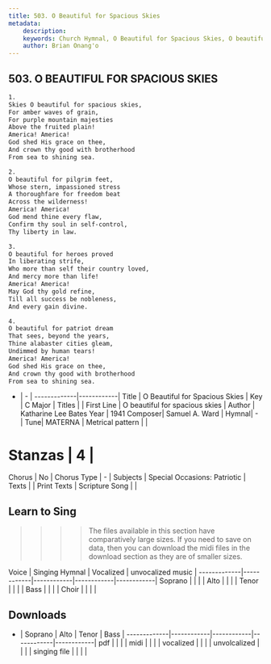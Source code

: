 ```yaml
---
title: 503. O Beautiful for Spacious Skies
metadata:
    description: 
    keywords: Church Hymnal, O Beautiful for Spacious Skies, O beautiful for spacious skies, 
    author: Brian Onang'o
---
```



## 503. O BEAUTIFUL FOR SPACIOUS SKIES

```txt
1.
Skies O beautiful for spacious skies, 
For amber waves of grain, 
For purple mountain majesties 
Above the fruited plain! 
America! America! 
God shed His grace on thee, 
And crown thy good with brotherhood 
From sea to shining sea. 

2.
O beautiful for pilgrim feet, 
Whose stern, impassioned stress 
A thoroughfare for freedom beat 
Across the wilderness! 
America! America! 
God mend thine every flaw, 
Confirm thy soul in self-control, 
Thy liberty in law. 

3.
O beautiful for heroes proved 
In liberating strife, 
Who more than self their country loved, 
And mercy more than life! 
America! America! 
May God thy gold refine, 
Till all success be nobleness, 
And every gain divine. 

4.
O beautiful for patriot dream 
That sees, beyond the years, 
Thine alabaster cities gleam, 
Undimmed by human tears! 
America! America! 
God shed His grace on thee, 
And crown thy good with brotherhood 
From sea to shining sea.
```

- |   -  |
-------------|------------|
Title | O Beautiful for Spacious Skies |
Key | C Major |
Titles |  |
First Line | O beautiful for spacious skies |
Author | Katharine Lee Bates
Year | 1941
Composer| Samuel A. Ward |
Hymnal|  - |
Tune| MATERNA |
Metrical pattern | |
# Stanzas | 4 |
Chorus | No |
Chorus Type | - |
Subjects | Special Occasions: Patriotic |
Texts |  |
Print Texts | 
Scripture Song |  |
  
## Learn to Sing

>>>> The files available in this section have comparatively large sizes. If you need to save on data, then you can download the midi files in the download section as they are of smaller sizes.

Voice |  Singing Hymnal | Vocalized | unvocalized music |
-------------|------------|------------|------------|------------|
Soprano | | | |
Alto | | | |
Tenor | | | |
Bass | | | |
Choir | | | |

## Downloads

- |  Soprano | Alto | Tenor | Bass |
-------------|------------|------------|------------|------------|
pdf | | | |
midi | | | |
vocalized | | | |
unvolcalized | | | |
singing file | | | |
  